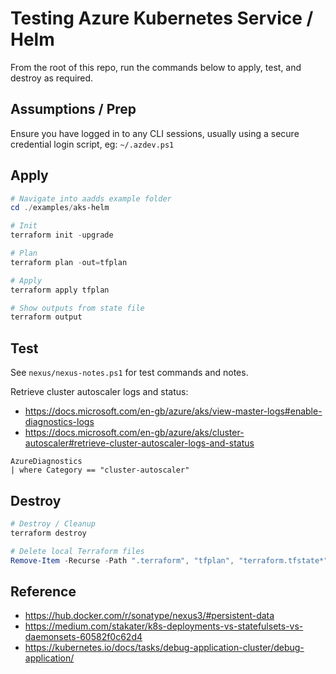 # Testing Azure Kubernetes Service / Helm

From the root of this repo, run the commands below to apply, test, and destroy as required.

## Assumptions / Prep

Ensure you have logged in to any CLI sessions, usually using a secure credential login script, eg:
`~/.azdev.ps1`

## Apply

```powershell
# Navigate into aadds example folder
cd ./examples/aks-helm

# Init
terraform init -upgrade

# Plan
terraform plan -out=tfplan

# Apply
terraform apply tfplan

# Show outputs from state file
terraform output
```

## Test

See `nexus/nexus-notes.ps1` for test commands and notes.

Retrieve cluster autoscaler logs and status:  
- https://docs.microsoft.com/en-gb/azure/aks/view-master-logs#enable-diagnostics-logs
- https://docs.microsoft.com/en-gb/azure/aks/cluster-autoscaler#retrieve-cluster-autoscaler-logs-and-status 

```log
AzureDiagnostics
| where Category == "cluster-autoscaler"
```

## Destroy

```powershell
# Destroy / Cleanup
terraform destroy

# Delete local Terraform files
Remove-Item -Recurse -Path ".terraform", "tfplan", "terraform.tfstate*", "*.rdp" -Force
```

## Reference

- https://hub.docker.com/r/sonatype/nexus3/#persistent-data
- https://medium.com/stakater/k8s-deployments-vs-statefulsets-vs-daemonsets-60582f0c62d4
- https://kubernetes.io/docs/tasks/debug-application-cluster/debug-application/
